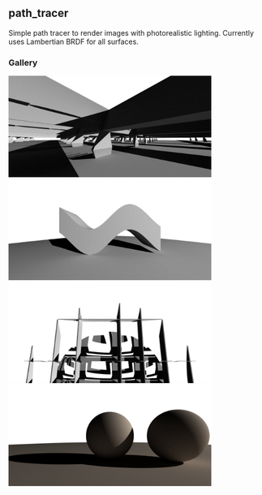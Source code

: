 ## path_tracer

Simple path tracer to render images with photorealistic lighting. Currently uses Lambertian BRDF for all surfaces.


### Gallery

<div>
  <img src="https://raw.githubusercontent.com/rparkchan/path_tracer/master/examples/64spp_blackfract.png" alt="drawing" width="400"/>
  <img src="https://raw.githubusercontent.com/rparkchan/path_tracer/master/examples/64spp_sine.png" alt="drawing" width="400"/>
  <img src="https://raw.githubusercontent.com/rparkchan/path_tracer/master/examples/128spp_smalldepth.png" alt="drawing" width="400"/>
  <img src="https://raw.githubusercontent.com/rparkchan/path_tracer/master/examples/64spp_browncirclescropped.png" alt="drawing" width="400"/>
</div>

